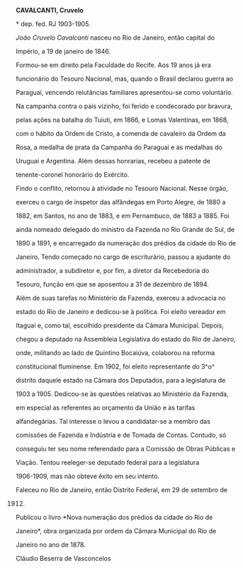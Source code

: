 **CAVALCANTI, Cruvelo**



\* dep. fed. RJ 1903-1905.



*João Cruvelo Cavalcanti* nasceu no Rio de Janeiro, então capital do

Império, a 19 de janeiro de 1846.



Formou-se em direito pela Faculdade do Recife. Aos 19 anos já era

funcionário do Tesouro Nacional, mas, quando o Brasil declarou guerra ao

Paraguai, vencendo relutâncias familiares apresentou-se como voluntário.

Na campanha contra o país vizinho, foi ferido e condecorado por bravura,

pelas ações na batalha do Tuiuti, em 1866, e Lomas Valentinas, em 1868,

com o hábito da Ordem de Cristo, a comenda de cavaleiro da Ordem da

Rosa, a medalha de prata da Campanha do Paraguai e as medalhas do

Uruguai e Argentina. Além dessas honrarias, recebeu a patente de

tenente-coronel honorário do Exército.



Findo o conflito, retornou à atividade no Tesouro Nacional. Nesse órgão,

exerceu o cargo de inspetor das alfândegas em Porto Alegre, de 1880 a

1882, em Santos, no ano de 1883, e em Pernambuco, de 1883 a 1885. Foi

ainda nomeado delegado do ministro da Fazenda no Rio Grande do Sul, de

1890 a 1891, e encarregado da numeração dos prédios da cidade do Rio de

Janeiro. Tendo começado no cargo de escriturário, passou a ajudante do

administrador, a subdiretor e, por fim, a diretor da Recebedoria do

Tesouro, função em que se aposentou a 31 de dezembro de 1894.



Além de suas tarefas no Ministério da Fazenda, exerceu a advocacia no

estado do Rio de Janeiro e dedicou-se à política. Foi eleito vereador em

Itaguaí e, como tal, escolhido presidente da Câmara Municipal. Depois,

chegou a deputado na Assembleia Legislativa do estado do Rio de Janeiro,

onde, militando ao lado de Quintino Bocaiúva, colaborou na reforma

constitucional fluminense. Em 1902, foi eleito representante do 3^o^

distrito daquele estado na Câmara dos Deputados, para a legislatura de

1903 a 1905. Dedicou-se às questões relativas ao Ministério da Fazenda,

em especial as referentes ao orçamento da União e às tarifas

alfandegárias. Tal interesse o levou a candidatar-se a membro das

comissões de Fazenda e Indústria e de Tomada de Contas. Contudo, só

conseguiu ter seu nome referendado para a Comissão de Obras Públicas e

Viação. Tentou reeleger-se deputado federal para a legislatura

1906-1909, mas não obteve êxito em seu intento.



Faleceu no Rio de Janeiro, então Distrito Federal, em 29 de setembro de

1912.



Publicou o livro *Nova numeração dos prédios da cidade do Rio de

Janeiro*, obra organizada por ordem da Câmara Municipal do Rio de

Janeiro no ano de 1878.



Cláudio Beserra de Vasconcelos



